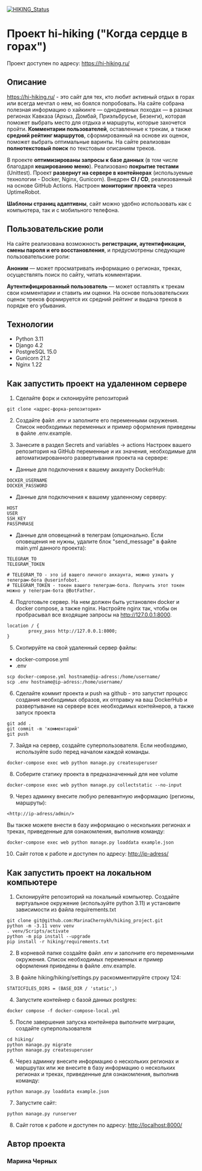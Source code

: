 [![HIKING_Status](https://github.com/MarinaChernykh/hiking_project/actions/workflows/main.yml/badge.svg)](https://github.com/MarinaChernykh/hiking_project/actions/workflows/main.yml)
# Проект hi-hiking ("Когда сердце в горах")

Проект доступен по адресу:
<https://hi-hiking.ru/>

## Описание
<https://hi-hiking.ru/> - это сайт для тех, кто любит активный отдых в горах или всегда мечтал о нем, но боялся попробовать. На сайте собрана полезная информацию о хайкинге — однодневных походах — в разных регионах Кавказа (Архыз, Домбай, Приэльбрусье, Безенги), которая поможет выбрать место для отдыха и маршруты, которые захочется пройти. **Комментарии пользователей**, оставленные к трекам, а также **средний рейтинг маршрутов**, сформированный на основе их оценок, поможет выбрать оптимальные варинты.
На сайте реализован **полнотекстовый поиск** по текстовым описаниям треков.

В проекте **оптимизированы запросы к базе данных** (в том числе благодаря **кешированию меню**). Реализовано **покрытие тестами** (Unittest).
Проект **развернут на сервере в контейнерах** (используемые технологии - Docker, Nginx, Gunicorn).
Внедрен **CI / CD**, реализованный на основе GitHub Actions. Настроен **мониторинг проекта** через UptimeRobot.

**Шаблоны страниц адаптивны**, сайт можно удобно использовать как с компьютера, так и с мобильного телефона.

## Пользовательские роли
На сайте реализована возможность **регистрации, аутентификации, смены пароля и его восстановления**, и предусмотрены следующие пользовательские роли:

**Аноним** — может просматривать информацию о регионах, треках, осуществлять поиск по сайту, читать комментарии.

**Аутентифицированный пользователь** — может оставлять к трекам свои комментарии и ставить им оценки. На основе пользовательских оценок треков формируется их средний рейтинг и выдача треков в порядке его убывания.


## Технологии
* Python 3.11
* Django 4.2
* PostgreSQL 15.0
* Gunicorn 21.2
* Nginx 1.22


## Как запустить проект на удаленном сервере

1. Сделайте форк и склонируйте репозиторий
```
git clone <адрес-форка-репозитория>
```
2. Создайте файл .env и заполните его переменными окружения.
Список необходимых переменных и пример оформления приведены в файле .env.example.

3. Занесите в раздел Secrets and variables -> actions Настроек вашего репозитория на GitHub переменные и их значения,
необходимые для автоматизированного развертывания проекта на сервере:

* Данные для подключения к вашему аккаунту DockerHub:
```
DOCKER_USERNAME
DOCKER_PASSWORD
```
* Данные для подключения к вашему удаленному серверу:
```
HOST
USER
SSH_KEY
PASSPHRASE
```
* Данные для оповещений в телеграм (опционально. Если оповещения не нужны, удалите блок "send_message" в файле main.yml данного проекта):
```
TELEGRAM_TO
TELEGRAM_TOKEN

# TELEGRAM_TO - это id вашего личного аккаунта, можно узнать у телеграм-бота @userinfobot.
# TELEGRAM_TOKEN - токен вашего телеграм-бота. Получить этот токен можно у телеграм-бота @BotFather.
```


4. Подготовьте сервер. На нем должен быть установлен docker и docker compose, а также nginx. Настройте nginx так, чтобы он пробрасывал все входящие запросы на http://127.0.0.1:8000.
```
location / {
        proxy_pass http://127.0.0.1:8000;
}
```

5. Cкопируйте на свой удаленный сервер файлы:
* docker-compose.yml
* .env
```
scp docker-compose.yml hostname@ip-adress:/home/username/
scp .env hostname@ip-adress:/home/username/
```
6. Сделайте коммит проекта и push на github - это запустит процесс создания необходимых образов, их отправку на ваш DockerHub и развертывание на сервере всех необходимых контейнеров, а также запуск проекта
```
git add .
git commit -m 'комментарий'
git push
```
7. Зайдя на сервер, создайте суперпользователя. Если необходимо, используйте sudo перед началом каждой команды.
```
docker-compose exec web python manage.py createsuperuser
```
8. Соберите статику проекта в предназначенный для нее volume
```
docker-compose exec web python manage.py collectstatic --no-input
```
9. Через админку внесите любую релевантную информацию (регионы, маршруты):
```
<http://ip-adress/admin/>
```
Вы также можете внести в базу информацию о нескольких регионах и треках, приведенные для ознакомления, выполнив команду:
```
docker-compose exec web python manage.py loaddata example.json
```
10. Сайт готов к работе и доступен по адресу:
<http://ip-adress/>


## Как запустить проект на локальном компьютере

1. Склонируйте репозиторий на локальный компьютер. Создайте виртуальное окружение (используйте python 3.11) и установите зависимости из файла requirements.txt
```
git clone git@github.com:MarinaChernykh/hiking_project.git
python -m -3.11 venv venv
. venv/Scripts/activate
python -m pip install --upgrade
pip install -r hiking/requirements.txt
```
2. В корневой папке создайте файл .env и заполните его переменными окружения. Список необходимых переменных и пример оформления приведены в файле .env.example.

3. В файле hiking/hiking/settings.py раскомментируйте строку 124:
```
STATICFILES_DIRS = (BASE_DIR / 'static',)
```
4. Запустите контейнер с базой данных  postgres:
```
docker compose -f docker-compose-local.yml
```
5. После завершения запуска контейнера выполните миграции, создайте суперпользователя
```
cd hiking/
python manage.py migrate
python manage.py createsuperuser
```
6. Через админку внесите информацию о нескольких регионах и маршрутах или же внесите в базу информацию о нескольких регионах и треках, приведенные для ознакомления, выполнив команду:
```
python manage.py loaddata example.json
```
7. Запустите сайт:
```
python manage.py runserver
```
8. Сайт готов к работе и доступен по адресу:
<http://localhost:8000/>


## Автор проекта
### Марина Черных
